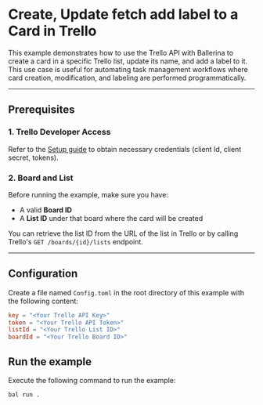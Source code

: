 # Create, Update fetch add label to a Card in Trello

This example demonstrates how to use the Trello API with Ballerina to create a card in a specific Trello list, update its name, and add a label to it. This use case is useful for automating task management workflows where card creation, modification, and labeling are performed programmatically.

---

## Prerequisites

### 1. Trello Developer Access

Refer to the [Setup guide](../../README.md) to obtain necessary credentials (client Id, client secret, tokens).

### 2. Board and List

Before running the example, make sure you have:
- A valid **Board ID**
- A **List ID** under that board where the card will be created

You can retrieve the list ID from the URL of the list in Trello or by calling Trello's `GET /boards/{id}/lists` endpoint.

---
## Configuration

Create a file named `Config.toml` in the root directory of this example with the following content:

```toml
key = "<Your Trello API Key>"
token = "<Your Trello API Token>"
listId = "<Your Trello List ID>"
boardId = "<Your Trello Board ID>"
```

## Run the example

Execute the following command to run the example:

```bash
bal run .
```
